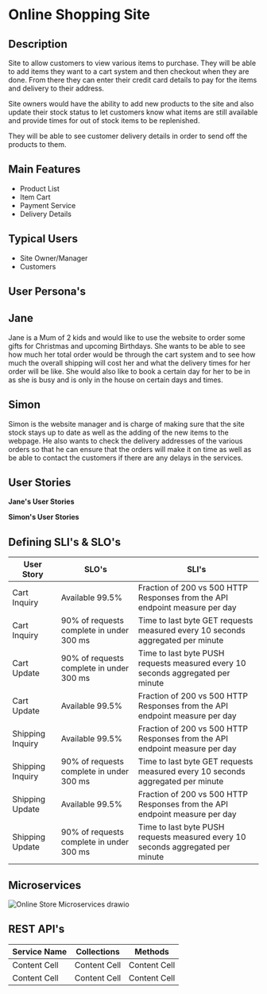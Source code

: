 # Online Shopping Site

## Description

Site to allow customers to view various items to purchase. They will be able to add items they want to a cart system and then checkout when they are done. From there they can enter their credit card details to pay for the items and delivery to their address.

Site owners would have the ability to add new products to the site and also update their stock status to let customers know what items are still available and provide times for out of stock items to be replenished.

They will be able to see customer delivery details in order to send off the products to them.

## Main Features

- Product List
- Item Cart
- Payment Service
- Delivery Details

## Typical Users

- Site Owner/Manager
- Customers

## User Persona's

## Jane

Jane is a Mum of 2 kids and would like to use the website to order some gifts for Christmas and upcoming Birthdays. She wants to be able to see how much her total order would be through the cart system and to see how much the overall shipping will cost her and what the delivery times for her order will be like. She would also like to book a certain day for her to be in as she is busy and is only in the house on certain days and times.

## Simon

Simon is the website manager and is charge of making sure that the site stock stays up to date as well as the adding of the new items to the webpage. He also wants to check the delivery addresses of the various orders so that he can ensure that the orders will make it on time as well as be able to contact the customers if there are any delays in the services.

## User Stories

**Jane's User Stories**

**Simon's User Stories**

## Defining SLI's & SLO's

| User Story  | SLO's |  SLI's |
| ------------- | ------------- | ------ |
| Cart Inquiry  | Available 99.5%  | Fraction of 200 vs 500 HTTP Responses from the API endpoint measure per day |
| Cart Inquiry  | 90% of requests complete in under 300 ms  | Time to last byte GET requests measured every 10 seconds aggregated per minute |
| Cart Update  | 90% of requests complete in under 300 ms  | Time to last byte PUSH requests measured every 10 seconds aggregated per minute |
| Cart Update  | Available 99.5%  | Fraction of 200 vs 500 HTTP Responses from the API endpoint measure per day |
| Shipping Inquiry  | Available 99.5%  | Fraction of 200 vs 500 HTTP Responses from the API endpoint measure per day |
| Shipping Inquiry  | 90% of requests complete in under 300 ms  | Time to last byte GET requests measured every 10 seconds aggregated per minute |
| Shipping Update  | Available 99.5%  | Fraction of 200 vs 500 HTTP Responses from the API endpoint measure per day |
| Shipping Update  | 90% of requests complete in under 300 ms  | Time to last byte PUSH requests measured every 10 seconds aggregated per minute |

## Microservices

![Online Store Microservices drawio](https://user-images.githubusercontent.com/55098689/153029030-82cf5299-a957-4ceb-891c-4421db28a98b.png)

## REST API's

| Service Name  | Collections | Methods |
| ------------- | ------------- | ------------ |
| Content Cell  | Content Cell  | Content Cell |
| Content Cell  | Content Cell  | Content Cell |
